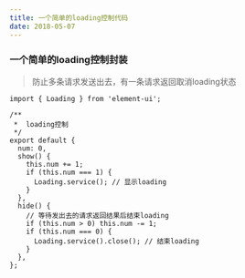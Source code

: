 ```yaml
---
title: 一个简单的loading控制代码
date: 2018-05-07
---
```

### 一个简单的loading控制封装

> 防止多条请求发送出去，有一条请求返回取消loading状态


```
import { Loading } from 'element-ui';

/**
 *  loading控制
 */
export default {
  num: 0,
  show() {
    this.num += 1;
    if (this.num === 1) {
      Loading.service(); // 显示loading
    }
  },
  hide() {
    // 等待发出去的请求返回结果后结束loading
    if (this.num > 0) this.num -= 1;
    if (this.num === 0) {
      Loading.service().close(); // 结束loading
    }
  },
};
```
  